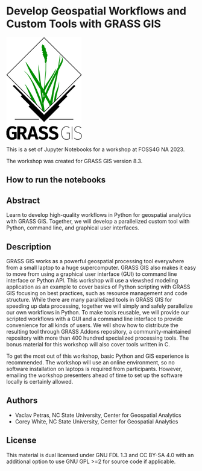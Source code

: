 # Develop Geospatial Workflows and Custom Tools with GRASS GIS

![GRASS GIS logo](grass_logo.png "GRASS GIS")

This is a set of Jupyter Notebooks for a workshop at FOSS4G NA 2023.

The workshop was created for GRASS GIS version 8.3.

## How to run the notebooks

## Abstract

Learn to develop high-quality workflows in Python for geospatial analytics with GRASS GIS. Together, we will develop a parallelized custom tool with Python, command line, and graphical user interfaces.

## Description

GRASS GIS works as a powerful geospatial processing tool everywhere from a small laptop to a huge supercomputer. GRASS GIS also makes it easy to move from using a graphical user interface (GUI) to command line interface or Python API. This workshop will use a viewshed modeling application as an example to cover basics of Python scripting with GRASS GIS focusing on best practices, such as resource management and code structure. While there are many parallelized tools in GRASS GIS for speeding up data processing, together we will simply and safely parallelize our own workflows in Python. To make tools reusable, we will provide our scripted workflows with a GUI and a command line interface to provide convenience for all kinds of users. We will show how to distribute the resulting tool through GRASS Addons repository, a community-maintained repository with more than 400 hundred specialized processing tools. The bonus material for this workshop will also cover tools written in C.

To get the most out of this workshop, basic Python and GIS experience is recommended. The workshop will use an online environment, so no software installation on laptops is required from participants. However, emailing the workshop presenters ahead of time to set up the software locally is certainly allowed.

## Authors

* Vaclav Petras, NC State University, Center for Geospatial Analytics
* Corey White, NC State University, Center for Geospatial Analytics

## License

This material is dual licensed under GNU FDL 1.3 and CC BY-SA 4.0
with an additional option to use GNU GPL >=2 for source code if applicable.
